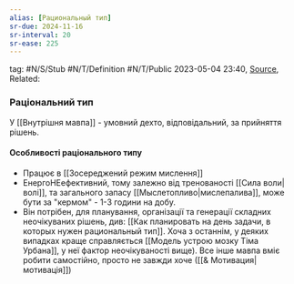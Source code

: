 ```yaml
---
alias: [Рациональный тип]
sr-due: 2024-11-16
sr-interval: 20
sr-ease: 225
---
```

tag:  #N/S/Stub #N/T/Definition #N/T/Public 
2023-05-04 23:40, [Source](),  
Related:  

### Раціональний тип
У [[Внутрішня мавпа]] - умовний дехто, відповідальний, за прийняття рішень.


#### Особливості раціонального типу
- Працює в [[Зосереджений режим мислення]]
- ЕнергоНЕефективний, тому залежно від тренованості [[Сила воли|волі]], та загального запасу [[Мыслетопливо|мислепалива]], може бути за "кермом" - 1-3 години на добу.
- Він потрібен, для планування, організації та генерації складних неочікуваних рішень, див: [[Как планировать на день задачи, в которых нужен рациональный тип]].
   Хоча з останнім, у деяких випадках краще справляється [[Модель устрою мозку Тіма Урбана]], у неї фактор неочікуваності вище). Все інше мавпа вміє робити самостійно, просто не завжди хоче ([[& Мотивация|мотивація]])
